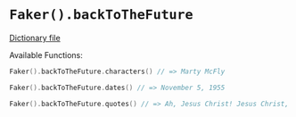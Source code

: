 # `Faker().backToTheFuture`

[Dictionary file](../src/main/resources/locales/en/back_to_the_future.yml)

Available Functions:  
```kotlin
Faker().backToTheFuture.characters() // => Marty McFly

Faker().backToTheFuture.dates() // => November 5, 1955

Faker().backToTheFuture.quotes() // => Ah, Jesus Christ! Jesus Christ, Doc, you disintegrated Einstein!
```
